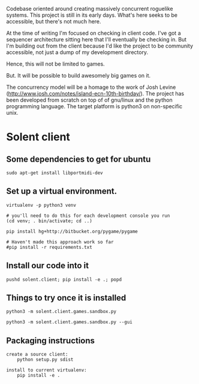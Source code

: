 Codebase oriented around creating massively concurrent roguelike systems. This
project is still in its early days. What's here seeks to be accessible, but
there's not much here.

At the time of writing I'm focused on checking in client code. I've got a
sequencer architecture sitting here that I'll eventually be checking in. But
I'm building out from the client because I'd like the project to be community
accessible, not just a dump of my development directory.

Hence, this will not be limited to games.

But. It will be possible to build awesomely big games on it.

The concurrency model will be a homage to the work of Josh Levine
(http://www.josh.com/notes/island-ecn-10th-birthday/). The project has been
developed from scratch on top of of gnu/linux and the python programming
language. The target platform is python3 on non-specific unix.


# Solent client


## Some dependencies to get for ubuntu

````
sudo apt-get install libportmidi-dev
````


## Set up a virtual environment.

````
virtualenv -p python3 venv

# you'll need to do this for each development console you run
(cd venv; . bin/activate; cd ..)

pip install hg+http://bitbucket.org/pygame/pygame

# Haven't made this approach work so far
#pip install -r requirements.txt
````


## Install our code into it

````
pushd solent.client; pip install -e .; popd
````


## Things to try once it is installed

````
python3 -m solent.client.games.sandbox.py

python3 -m solent.client.games.sandbox.py --gui
````


## Packaging instructions

````
create a source client:
    python setup.py sdist

install to current virtualenv:
    pip install -e .
````

